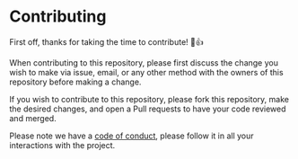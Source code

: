# Contributing

First off, thanks for taking the time to contribute! :tada::+1:

When contributing to this repository, please first discuss the change you wish to make via issue, email, or any other method with the owners of this repository before making a change.

If you wish to contribute to this repository, please fork this repository, make the desired changes, and open a Pull requests to have your code reviewed and merged.

Please note we have a [code of conduct](https://github.com/onwidget/.github/blob/main/CODE_OF_CONDUCT.md), please follow it in all your interactions with the project.
